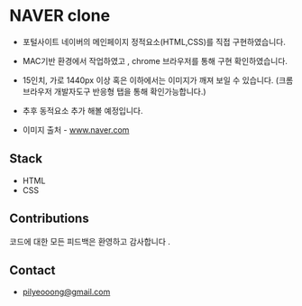 # NAVER clone

- 포털사이트 네이버의 메인페이지 정적요소(HTML,CSS)를 직접 구현하였습니다.
- MAC기반 환경에서 작업하였고 , chrome 브라우저를 통해 구현 확인하였습니다.
- 15인치, 가로 1440px 이상 혹은 이하에서는 이미지가 깨져 보일 수 있습니다. (크롬브라우저 개발자도구 반응형 탭을 통해 확인가능합니다.)

- 추후 동적요소 추가 해볼 예정입니다.
- 이미지 출처 - www.naver.com 

## Stack

- HTML
- CSS

## Contributions

코드에 대한 모든 피드백은 환영하고 감사합니다 . 

## Contact

- pilyeooong@gmail.com 
